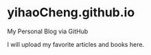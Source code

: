 # yihaoCheng.github.io

My Personal Blog via GitHub

I will upload my favorite articles and books here.
